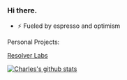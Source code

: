 ### Hi there. 
- ⚡ Fueled by espresso and optimism

Personal Projects:

[Resolver Labs](https://resolverlabs.com)


[![Charles's github stats](https://github-readme-stats.vercel.app/api?username=carriere4&count_private=true&show_icons=true)](https://github.com/carriere4/github-readme-stats)

